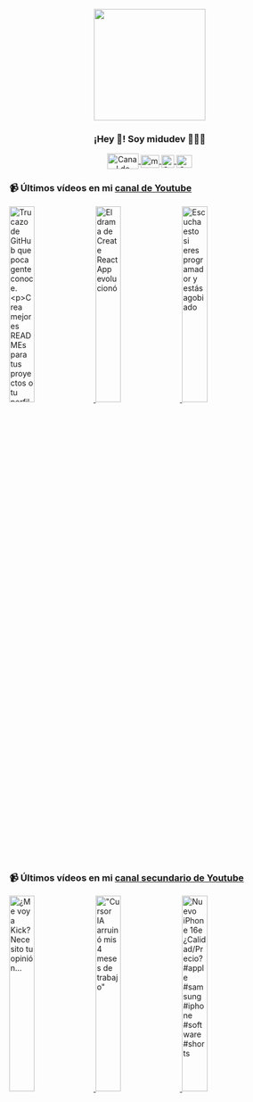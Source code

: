 <p align="center" width="300">
   <img align="center" width="200" src="https://user-images.githubusercontent.com/1561955/106762302-fda9de00-6635-11eb-99be-3ef744e60c0e.png" />
   <h3 align="center">¡Hey 👋! Soy midudev 👨🏻‍💻</h3>
</p>

<p align="center">
   <a href="https://twitch.tv/midudev" target="blank">
    <img align="center" src="https://upload.wikimedia.org/wikipedia/commons/c/ce/Twitch_logo_2019.svg" alt="Canal de Twitch de midudev" height="28px" width="56px" />
  </a>
  <span style="width: 8px;"> </span>
   <a href="https://youtube.com/midudev" target="blank">
    <img align="center" src="https://upload.wikimedia.org/wikipedia/commons/0/09/YouTube_full-color_icon_%282017%29.svg" alt="midudev" height="23px" width="33px" />
  </a>
  <span style="width: 8px;"> </span>
  <a href="https://instagram.com/midu.dev" target="blank">
    <img align="center" src="https://upload.wikimedia.org/wikipedia/commons/e/e7/Instagram_logo_2016.svg" alt="Canal de Instagram de midu.dev" height="23px" width="23px" />
  </a>
  <span style="width: 8px;"> </span>
  <a href="https://twitter.com/midudev" target="blank">
    <img align="center" src="https://upload.wikimedia.org/wikipedia/commons/thumb/6/6f/Logo_of_Twitter.svg/2491px-Logo_of_Twitter.svg.png" alt="Canal de Twitter de midudev" height="23px" width="28px" />
  </a>
</p>

### 📹 Últimos vídeos en mi [canal de Youtube](https://youtube.com/midudev?sub_confirmation=1)

<a href='https://youtu.be/n_BomT44QLI' target='_blank'>
  <img width='30%' src='https://img.youtube.com/vi/n_BomT44QLI/mqdefault.jpg' alt='Trucazo de GitHub que poca gente conoce.

Crea mejores READMEs para tus proyectos o tu perfil.

Son' />
</a>
<a href='https://youtu.be/7Qpq4Hcb62U' target='_blank'>
  <img width='30%' src='https://img.youtube.com/vi/7Qpq4Hcb62U/mqdefault.jpg' alt='El drama de Create React App evolucionó' />
</a>
<a href='https://youtu.be/Ib7-tE35xNY' target='_blank'>
  <img width='30%' src='https://img.youtube.com/vi/Ib7-tE35xNY/mqdefault.jpg' alt='Escucha esto si eres programador y estás agobiado' />
</a>

### 📹 Últimos vídeos en mi [canal secundario de Youtube](https://youtube.com/midulive?sub_confirmation=1)

<a href='https://youtu.be/lsbLkONj-68' target='_blank'>
  <img width='30%' src='https://img.youtube.com/vi/lsbLkONj-68/mqdefault.jpg' alt='¿Me voy a Kick? Necesito tu opinión…' />
</a>
<a href='https://youtu.be/2RzMNrTndsk' target='_blank'>
  <img width='30%' src='https://img.youtube.com/vi/2RzMNrTndsk/mqdefault.jpg' alt='"Cursor IA arruinó mis 4 meses de trabajo"' />
</a>
<a href='https://youtu.be/qI_j3_ztqk0' target='_blank'>
  <img width='30%' src='https://img.youtube.com/vi/qI_j3_ztqk0/mqdefault.jpg' alt='Nuevo iPhone 16e ¿Calidad/Precio? #apple #samsung #iphone #software #shorts' />
</a>